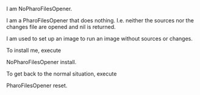 I am NoPharoFilesOpener.

I am a PharoFilesOpener that does nothing. I.e. neither the sources nor the changes file are opened and nil is returned.

I am used to set up an image to run an image without sources or changes.

To install me, execute

  NoPharoFilesOpener install.

To get back to the normal situation, execute

  PharoFilesOpener reset.